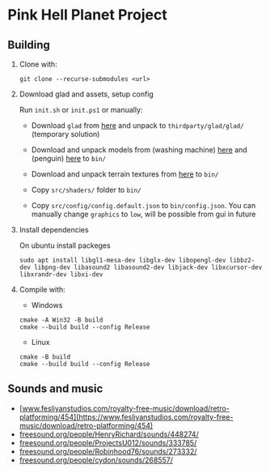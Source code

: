 # Pink Hell Planet Project

## Building

1. Clone with:

   ```
   git clone --recurse-submodules <url>
   ```

2. Download glad and assets, setup config

   Run `init.sh` or `init.ps1` or manually:

   * Download `glad` from [here](https://onedrive.live.com/download?cid=F7B2E5ED214ED032&resid=F7B2E5ED214ED032%214910&authkey=ANa6TuYeKnGai4A)
     and unpack to `thirdparty/glad/glad/` (temporary solution)

   * Download and unpack models from (washing machine) [here](https://drive.google.com/file/d/1Iqd9X8vdOz4EeJjR4xL109-a1jnuhWYn)
    and (penguin) [here](https://onedrive.live.com/download?cid=F7B2E5ED214ED032&resid=F7B2E5ED214ED032%214909&authkey=ADt8ZYAVrLtcSyY)
    to `bin/`

   * Download and unpack terrain textures from [here](https://onedrive.live.com/download?cid=F7B2E5ED214ED032&resid=F7B2E5ED214ED032%214929&authkey=AMzTuQnU0EVMqOo) to `bin/`

   * Copy `src/shaders/` folder to `bin/`

   * Copy `src/config/config.default.json` to `bin/config.json`. You can manually change `graphics` to `low`, will be possible from gui in future

3. Install dependencies

   On ubuntu install packeges

   ```
   sudo apt install libgl1-mesa-dev libglx-dev libopengl-dev libbz2-dev libpng-dev libasound2 libasound2-dev libjack-dev libxcursor-dev libxrandr-dev libxi-dev
   ```

   [//]: # (todo: arch)

4. Compile with:

   - Windows

   ```
   cmake -A Win32 -B build
   cmake --build build --config Release
   ```

   - Linux

   ```
   cmake -B build
   cmake --build build --config Release
   ```

## Sounds and music

- [www.fesliyanstudios.com/royalty-free-music/download/retro-platforming/454](https://www.fesliyanstudios.com/royalty-free-music/download/retro-platforming/454)
- [freesound.org/people/HenryRichard/sounds/448274/](https://freesound.org/people/HenryRichard/sounds/448274/)
- [freesound.org/people/ProjectsU012/sounds/333785/](https://freesound.org/people/ProjectsU012/sounds/333785/)
- [freesound.org/people/Robinhood76/sounds/273332/](https://freesound.org/people/Robinhood76/sounds/273332/)
- [freesound.org/people/cydon/sounds/268557/](https://freesound.org/people/cydon/sounds/268557/)
